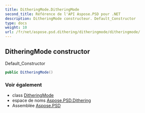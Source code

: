 ```yaml
---
title: DitheringMode.DitheringMode
second_title: Référence de l'API Aspose.PSD pour .NET
description: DitheringMode constructeur. Default_Constructor
type: docs
weight: 10
url: /fr/net/aspose.psd.dithering/ditheringmode/ditheringmode/
---
```

## DitheringMode constructor

Default_Constructor

```csharp
public DitheringMode()
```

### Voir également

* class [DitheringMode](../)
* espace de noms [Aspose.PSD.Dithering](../../ditheringmode/)
* Assemblée [Aspose.PSD](../../../)


